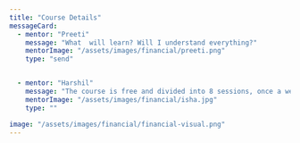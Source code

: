 ```yaml
---
title: "Course Details"
messageCard:
  - mentor: "Preeti"
    message: "What  will learn? Will I understand everything?"
    mentorImage: "/assets/images/financial/preeti.png"
    type: "send"


  - mentor: "Harshil"
    message: "The course is free and divided into 8 sessions, once a week, for 2 months."
    mentorImage: "/assets/images/financial/isha.jpg"
    type: ""

image: "/assets/images/financial/financial-visual.png"
---
```


